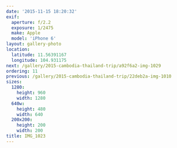 ```yaml
---
date: '2015-11-15 18:20:32'
exif:
  aperture: f/2.2
  exposure: 1/2475
  make: Apple
  model: 'iPhone 6'
layout: gallery-photo
location:
  latitude: 11.56391167
  longitude: 104.931175
next: /gallery/2015-cambodia-thailand-trip/a92f6a2-img-1029
ordering: 11
previous: /gallery/2015-cambodia-thailand-trip/22deb2a-img-1010
sizes:
  1280:
    height: 960
    width: 1280
  640w:
    height: 480
    width: 640
  200x200:
    height: 200
    width: 200
title: IMG_1023
---
```

